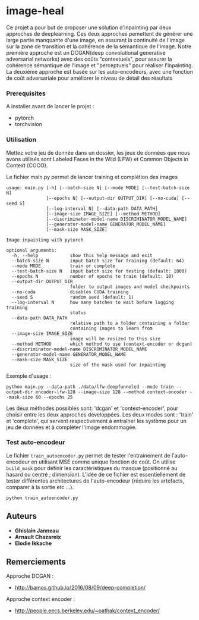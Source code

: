 # image-heal
Ce projet a pour but de proposer une solution d'inpainting par deux approches de deeplearning.
Ces deux approches pemettent de générer une large partie manquante d'une image, en assurant la continuité de l'image sur la zone de transition et la cohérence de la sémantique de l'image.
Notre première approche est un DCGAN(deep convolutional generative adversarial networks) avec des coûts "contextuels", pour assurer la cohérence sémantique de l'image et "perceptuels" pour réaliser l'inpainting. La deuxième approche est basée sur les auto-encodeurs, avec une fonction de coût adversariale pour améliorer le niveau de détail des résultats


### Prerequisites
A installer avant de lancer le projet :
- pytorch
- torchvision

### Utilisation

Mettez votre jeu de donnée dans un dossier, les jeux de données que nous avons utilisés sont Labeled Faces in the Wild (LFW) et Common Objects in Context (COCO).

Le fichier main.py permet de lancer training et complétion des images

```
usage: main.py [-h] [--batch-size N] [--mode MODE] [--test-batch-size N]
               [--epochs N] [--output-dir OUTPUT_DIR] [--no-cuda] [--seed S]
               [--log-interval N] [--data-path DATA_PATH]
               [--image-size IMAGE_SIZE] [--method METHOD]
               [--discriminator-model-name DISCRIMINATOR_MODEL_NAME]
               [--generator-model-name GENERATOR_MODEL_NAME]
               [--mask-size MASK_SIZE]

Image inpainting with pytorch

optional arguments:
  -h, --help            show this help message and exit
  --batch-size N        input batch size for training (default: 64)
  --mode MODE           train or complete
  --test-batch-size N   input batch size for testing (default: 1000)
  --epochs N            number of epochs to train (default: 10)
  --output-dir OUTPUT_DIR
                        folder to output images and model checkpoints
  --no-cuda             disables CUDA training
  --seed S              random seed (default: 1)
  --log-interval N      how many batches to wait before logging training
                        status
  --data-path DATA_PATH
                        relative path to a folder containing a folder
                        containing images to learn from
  --image-size IMAGE_SIZE
                        image will be resized to this size
  --method METHOD       which method to use (context-encoder or dcgan)
  --discriminator-model-name DISCRIMINATOR_MODEL_NAME
  --generator-model-name GENERATOR_MODEL_NAME
  --mask-size MASK_SIZE
                        size of the mask used for inpainting
```

Exemple d'usage :

```
python main.py --data-path ./data/lfw-deepfunneled --mode train --output-dir encoder-lfw-128 --image-size 128 --method context-encoder --mask-size 60 --epochs 25
```

Les deux méthodes possibles sont: 'dcgan' et 'context-encoder', pour choisir entre les deux approches développées. Les deux modes sont : 'train' et 'complete', qui servent respectivement à entraîner les système pour un jeu de données et à compléter l'image endommagée.


### Test auto-encodeur
Le fichier `train_autoencoder.py` permet de tester l'entrainement de l'auto-encodeur en utilisant MSE comme unique fonction de coût.
On utilise `build_mask` pour définir les caractéristiques du masque (positionné au hasard ou centré ; dimension).
L'idée de ce fichier est essentiellement de tester différentes architectures de l'auto-encodeur (réduire les artefacts, comparer à la sortie etc ...).

```
python train_autoencoder.py
```

## Auteurs

* **Ghislain Janneau**
* **Arnault Chazareix**
* **Elodie Ikkache**

## Remerciements

Approche DCGAN :

* http://bamos.github.io/2016/08/09/deep-completion/

Approche context encoder :

* http://people.eecs.berkeley.edu/~pathak/context_encoder/